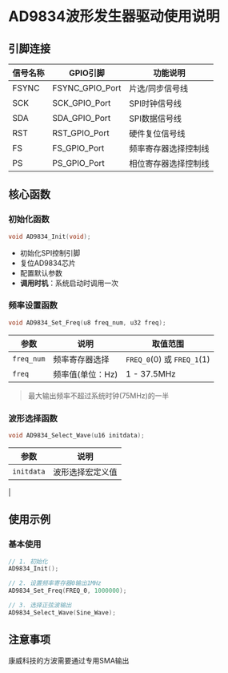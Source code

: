 # AD9834波形发生器驱动使用说明

## 引脚连接

| 信号名称 | GPIO引脚       | 功能说明               |
|----------|----------------|------------------------|
| FSYNC    | FSYNC_GPIO_Port | 片选/同步信号线        |
| SCK      | SCK_GPIO_Port   | SPI时钟信号线          |
| SDA      | SDA_GPIO_Port   | SPI数据信号线          |
| RST      | RST_GPIO_Port   | 硬件复位信号线         |
| FS       | FS_GPIO_Port    | 频率寄存器选择控制线   |
| PS       | PS_GPIO_Port    | 相位寄存器选择控制线   |

## 核心函数

### 初始化函数
```c
void AD9834_Init(void);
```
- 初始化SPI控制引脚
- 复位AD9834芯片
- 配置默认参数
- **调用时机**：系统启动时调用一次

### 频率设置函数
```c
void AD9834_Set_Freq(u8 freq_num, u32 freq);
```
| 参数       | 说明                         | 取值范围      |
|------------|------------------------------|--------------|
| `freq_num` | 频率寄存器选择               | `FREQ_0`(0) 或 `FREQ_1`(1) |
| `freq`     | 频率值(单位：Hz)             | 1 - 37.5MHz  |

> 最大输出频率不超过系统时钟(75MHz)的一半

### 波形选择函数
```c
void AD9834_Select_Wave(u16 initdata);
```
| 参数        | 说明                |
|-------------|---------------------|
| `initdata`  | 波形选择宏定义值    |
|
## 使用示例

### 基本使用
```c
// 1. 初始化
AD9834_Init();

// 2. 设置频率寄存器0输出1MHz
AD9834_Set_Freq(FREQ_0, 1000000);

// 3. 选择正弦波输出
AD9834_Select_Wave(Sine_Wave);
```

## 注意事项
  康威科技的方波需要通过专用SMA输出
